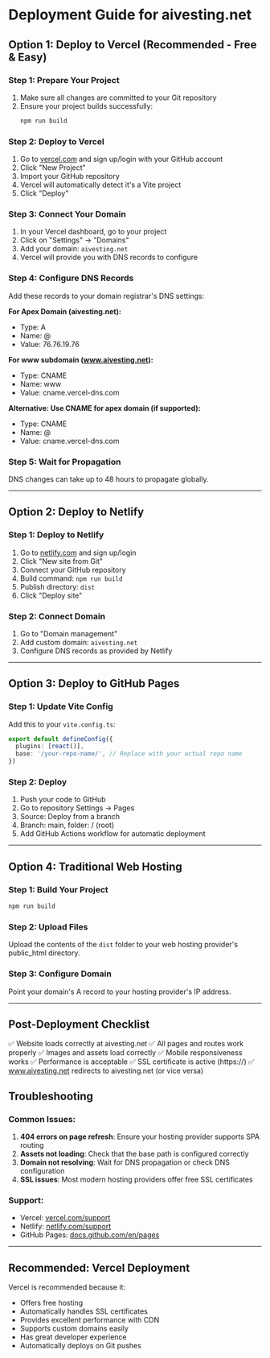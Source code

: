 # Deployment Guide for aivesting.net

## Option 1: Deploy to Vercel (Recommended - Free & Easy)

### Step 1: Prepare Your Project
1. Make sure all changes are committed to your Git repository
2. Ensure your project builds successfully:
   ```bash
   npm run build
   ```

### Step 2: Deploy to Vercel
1. Go to [vercel.com](https://vercel.com) and sign up/login with your GitHub account
2. Click "New Project"
3. Import your GitHub repository
4. Vercel will automatically detect it's a Vite project
5. Click "Deploy"

### Step 3: Connect Your Domain
1. In your Vercel dashboard, go to your project
2. Click on "Settings" → "Domains"
3. Add your domain: `aivesting.net`
4. Vercel will provide you with DNS records to configure

### Step 4: Configure DNS Records
Add these records to your domain registrar's DNS settings:

**For Apex Domain (aivesting.net):**
- Type: A
- Name: @
- Value: 76.76.19.76

**For www subdomain (www.aivesting.net):**
- Type: CNAME
- Name: www
- Value: cname.vercel-dns.com

**Alternative: Use CNAME for apex domain (if supported):**
- Type: CNAME
- Name: @
- Value: cname.vercel-dns.com

### Step 5: Wait for Propagation
DNS changes can take up to 48 hours to propagate globally.

---

## Option 2: Deploy to Netlify

### Step 1: Deploy to Netlify
1. Go to [netlify.com](https://netlify.com) and sign up/login
2. Click "New site from Git"
3. Connect your GitHub repository
4. Build command: `npm run build`
5. Publish directory: `dist`
6. Click "Deploy site"

### Step 2: Connect Domain
1. Go to "Domain management"
2. Add custom domain: `aivesting.net`
3. Configure DNS records as provided by Netlify

---

## Option 3: Deploy to GitHub Pages

### Step 1: Update Vite Config
Add this to your `vite.config.ts`:
```typescript
export default defineConfig({
  plugins: [react()],
  base: '/your-repo-name/', // Replace with your actual repo name
})
```

### Step 2: Deploy
1. Push your code to GitHub
2. Go to repository Settings → Pages
3. Source: Deploy from a branch
4. Branch: main, folder: / (root)
5. Add GitHub Actions workflow for automatic deployment

---

## Option 4: Traditional Web Hosting

### Step 1: Build Your Project
```bash
npm run build
```

### Step 2: Upload Files
Upload the contents of the `dist` folder to your web hosting provider's public_html directory.

### Step 3: Configure Domain
Point your domain's A record to your hosting provider's IP address.

---

## Post-Deployment Checklist

✅ Website loads correctly at aivesting.net
✅ All pages and routes work properly
✅ Images and assets load correctly
✅ Mobile responsiveness works
✅ Performance is acceptable
✅ SSL certificate is active (https://)
✅ www.aivesting.net redirects to aivesting.net (or vice versa)

## Troubleshooting

### Common Issues:
1. **404 errors on page refresh**: Ensure your hosting provider supports SPA routing
2. **Assets not loading**: Check that the base path is configured correctly
3. **Domain not resolving**: Wait for DNS propagation or check DNS configuration
4. **SSL issues**: Most modern hosting providers offer free SSL certificates

### Support:
- Vercel: [vercel.com/support](https://vercel.com/support)
- Netlify: [netlify.com/support](https://netlify.com/support)
- GitHub Pages: [docs.github.com/en/pages](https://docs.github.com/en/pages)

---

## Recommended: Vercel Deployment

Vercel is recommended because it:
- Offers free hosting
- Automatically handles SSL certificates
- Provides excellent performance with CDN
- Supports custom domains easily
- Has great developer experience
- Automatically deploys on Git pushes 